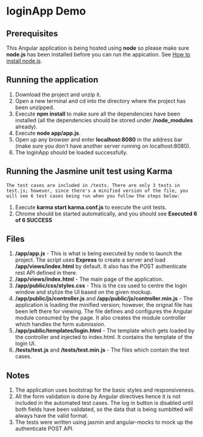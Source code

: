 # loginApp Demo

## Prerequisites
This Angular application is being hosted using **node** so please make sure **node.js** has been installed before you can run the appication. See [How to install node.js](https://nodejs.org/en/download/package-manager/).

## Running the application
1. Download the project and unzip it.
2. Open a new terminal and cd into the directory where the project has been unzipped.
3. Execute **npm install** to make sure all the dependencies have been installed (all the dependencies should be stored under **/node_modules** already).
4. Execute **node app/app.js**.
5. Open up any browser and enter **localhost:8080** in the address bar (make sure you don't have another server running on localhost:8080).
6. The loginApp should be loaded successfully.

## Running the Jasmine unit test using Karma
`The test cases are included in /tests. There are only 3 tests in test.js; however, since there's a minified version of the file, you will see 6 test cases being run when you follow the steps below:`

1. Execute **karma start karma.conf.js** to execute the unit tests.
2. Chrome should be started automatically, and you should see **Executed 6 of 6 SUCCESS**

## Files
1. **/app/app.js** - This is what is being executed by node to launch the project. The script uses **Express** to create a server and load **/app/views/index.html** by default. It also has the POST authenticate rest API defined in there.
2. **/app/views/index.html** - The main page of the application.
3. **/app/public/css/styles.css** - This is the css used to centre the login window and stylize the UI based on the given mockup.
4. **/app/public/js/controller.js** and **/app/public/js/controller.min.js** - The application is loading the minified version; however, the orignal file has been left there for viewing. The file defines and configures the Angular module consumed by the page. It also creates the module controller which handles the form submission.
5. **/app/public/templates/login.html** - The template which gets loaded by the controller and injected to index.html. It contains the template of the login UI. 
6. **/tests/test.js** and **/tests/test.min.js** - The files which contain the test cases.

## Notes
1. The application uses bootstrap for the basic styles and responsiveness.
2. All the form validation is done by Angular directives hence it is not included in the automated test cases. The log in button is disabled until both fields have been validated, so the data that is being sumbitted will always have the valid format.
3. The tests were written using jasmin and angular-mocks to mock up the authenticate POST API.
